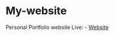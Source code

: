 # My-website
 Personal Portfolio website
Live: - <a href="https://adiobs.netlify.app" target="_blank">Website</a>
